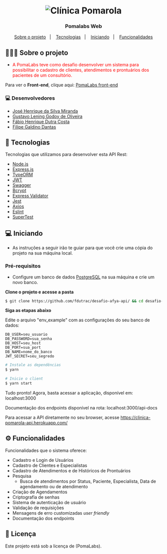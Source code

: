 <h1 align="center">
<img src="https://i.imgur.com/nwfkVsb.png" title="Clínica Pomarola" />
</h1>

<h3 align="center">
  Pomalabs Web
</h3>

<p align="center">
  <a href="#sobre o projeto">Sobre o projeto</a>&nbsp;&nbsp;&nbsp;|&nbsp;&nbsp;&nbsp;
  <a href="#tecnologias">Tecnologias</a>&nbsp;&nbsp;&nbsp;|&nbsp;&nbsp;&nbsp;
  <a href="#iniciando">Iniciando</a>&nbsp;&nbsp;&nbsp;|&nbsp;&nbsp;&nbsp;
  <a href="#funcionalidades">Funcionalidades</a>
</p>

## 👨🏻‍💻 Sobre o projeto

- <p style="color: red;">A PomaLabs teve como desafio desenvolver um sistema para possibilitar o cadastro de clientes, atendimentos e prontuários dos pacientes de um consultório.</p>

Para ver o **Front-end**, clique aqui: [PomaLabs front-end](https://github.com/jhsmiranda/desafio-afya-front-end)</br>

### 💻 Desenvolvedores
- [José Henrique da Silva Miranda](https://github.com/jhsmiranda)
- [Gustavo Lening Godoy de Oliveira](https://github.com/gustavolening)
- [Fábio Henrique Dutra Costa](https://github.com/fdutrac)
- [Filipe Galdino Dantas](https://github.com/flipdantas)

## 🚀 Tecnologias

Tecnologias que utilizamos para desenvolver esta API Rest:

- [Node.js](https://nodejs.org/en/)
- [Express.js](https://expressjs.com/pt-br/)
- [TypeORM](https://typeorm.io/#/)
- [JWT](https://jwt.io/)
- [Swagger](https://swagger.io/)
- [Bcrypt](https://www.npmjs.com/package/bcrypt)
- [Express Validator](https://express-validator.github.io/)
- [Jest](https://jestjs.io/pt-BR/)
- [Axios](https://github.com/axios/axios)
- [Eslint](https://eslint.org/)
- [SuperTest](https://www.npmjs.com/package/supertest)

## 💻 Iniciando

- As instruções a seguir irão te guiar para que você crie uma cópia do projeto na sua máquina local.

### Pré-requisitos

- Configure um banco de dados [PostgreSQL](https://www.postgresql.org/) na sua máquina e crie um novo banco.

**Clone o projeto e acesse a pasta**

```bash
$ git clone https://github.com/fdutrac/desafio-afya-api/ && cd desafio-afya-api
```

**Siga as etapas abaixo**

Edite o arquivo "env_example" com as configurações do seu banco de dados:

```
DB_USER=seu_usuario
DB_PASSWORD=sua_senha
DB_HOST=seu_host
DB_PORT=sua_port
DB_NAME=nome_do_banco
JWT_SECRET=seu_segredo

```

```bash
# Instale as dependências
$ yarn

# Inicie o client
$ yarn start
```

Tudo pronto! Agora, basta acessar a aplicação, disponível em:
localhost:3000

Documentação dos endpoints disponível na rota:
localhost:3000/api-docs

Para acessar a API diretamente no seu browser, acesse https://clinica-pomarola-api.herokuapp.com/

## ⚙️ Funcionalidades
Funcionalidades que o sistema oferece:
- Cadastro e Login de Usuários
- Cadastro de Clientes e Especialistas
- Cadastro de Atendimentos e de Históricos de Prontuários
- Pesquisa
	- Busca de atendimentos por Status, Paciente, Especialista, Data de agendamento ou de atendimento
- Criação de Agendamentos
- Criptografia de senhas
- Sistema de autenticação de usuário
- Validação de requisições
- Mensagens de erro customizadas *user friendly*
- Documentação dos endpoints

## 📄 Licença

Este projeto está sob a licença de (PomaLabs).
